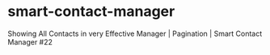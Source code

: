 # smart-contact-manager
Showing All Contacts in very Effective Manager | Pagination | Smart Contact Manager #22

